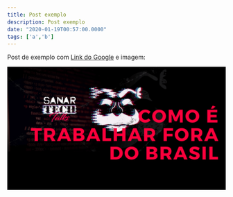 ```yaml
---
title: Post exemplo
description: Post exemplo
date: "2020-01-19T00:57:00.0000"
tags: ['a','b']
---
```


Post de exemplo com [Link do Google](http://google.com) e imagem:

![Descrição da imagem para acessibilidade](imagem-01.jpg)
